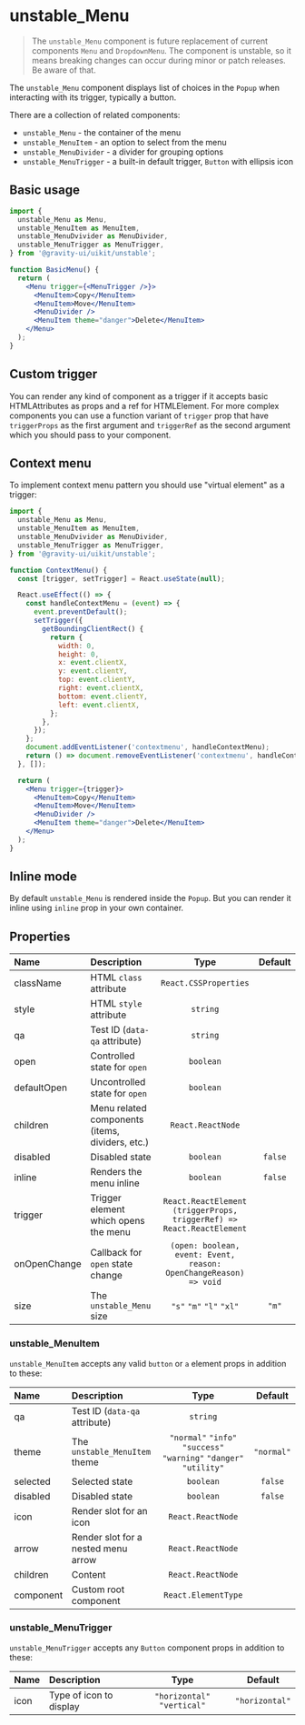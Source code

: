 # unstable_Menu

> The `unstable_Menu` component is future replacement of current components `Menu` and `DropdownMenu`. The component is unstable,
> so it means breaking changes can occur during minor or patch releases. Be aware of that.

The `unstable_Menu` component displays list of choices in the `Popup` when interacting with its trigger, typically a button.

There are a collection of related components:

- `unstable_Menu` - the container of the menu
- `unstable_MenuItem` - an option to select from the menu
- `unstable_MenuDivider` - a divider for grouping options
- `unstable_MenuTrigger` - a built-in default trigger, `Button` with ellipsis icon

## Basic usage

```jsx
import {
  unstable_Menu as Menu,
  unstable_MenuItem as MenuItem,
  unstable_MenuDvivider as MenuDivider,
  unstable_MenuTrigger as MenuTrigger,
} from '@gravity-ui/uikit/unstable';

function BasicMenu() {
  return (
    <Menu trigger={<MenuTrigger />}>
      <MenuItem>Copy</MenuItem>
      <MenuItem>Move</MenuItem>
      <MenuDivider />
      <MenuItem theme="danger">Delete</MenuItem>
    </Menu>
  );
}
```

## Custom trigger

You can render any kind of component as a trigger if it accepts basic HTMLAttributes as props and a ref for HTMLElement.
For more complex components you can use a function variant of `trigger` prop that have `triggerProps` as the first argument
and `triggerRef` as the second argument which you should pass to your component.

## Context menu

To implement context menu pattern you should use "virtual element" as a trigger:

```jsx
import {
  unstable_Menu as Menu,
  unstable_MenuItem as MenuItem,
  unstable_MenuDvivider as MenuDivider,
  unstable_MenuTrigger as MenuTrigger,
} from '@gravity-ui/uikit/unstable';

function ContextMenu() {
  const [trigger, setTrigger] = React.useState(null);

  React.useEffect(() => {
    const handleContextMenu = (event) => {
      event.preventDefault();
      setTrigger({
        getBoundingClientRect() {
          return {
            width: 0,
            height: 0,
            x: event.clientX,
            y: event.clientY,
            top: event.clientY,
            right: event.clientX,
            bottom: event.clientY,
            left: event.clientX,
          };
        },
      });
    };
    document.addEventListener('contextmenu', handleContextMenu);
    return () => document.removeEventListener('contextmenu', handleContextMenu);
  }, []);

  return (
    <Menu trigger={trigger}>
      <MenuItem>Copy</MenuItem>
      <MenuItem>Move</MenuItem>
      <MenuDivider />
      <MenuItem theme="danger">Delete</MenuItem>
    </Menu>
  );
}
```

## Inline mode

By default `unstable_Menu` is rendered inside the `Popup`. But you can render it inline using `inline` prop in your own container.

## Properties

| Name         | Description                                     |                                  Type                                   | Default |
| :----------- | :---------------------------------------------- | :---------------------------------------------------------------------: | :-----: |
| className    | HTML `class` attribute                          |                          `React.CSSProperties`                          |         |
| style        | HTML `style` attribute                          |                                `string`                                 |         |
| qa           | Test ID (`data-qa` attribute)                   |                                `string`                                 |         |
| open         | Controlled state for `open`                     |                                `boolean`                                |         |
| defaultOpen  | Uncontrolled state for `open`                   |                                `boolean`                                |         |
| children     | Menu related components (items, dividers, etc.) |                            `React.ReactNode`                            |         |
| disabled     | Disabled state                                  |                                `boolean`                                | `false` |
| inline       | Renders the menu inline                         |                                `boolean`                                | `false` |
| trigger      | Trigger element which opens the menu            | `React.ReactElement` `(triggerProps, triggerRef) => React.ReactElement` |         |
| onOpenChange | Callback for `open` state change                |    `(open: boolean, event: Event, reason: OpenChangeReason) => void`    |         |
| size         | The `unstable_Menu` size                        |                        `"s"` `"m"` `"l"` `"xl"`                         |  `"m"`  |

### unstable_MenuItem

`unstable_MenuItem` accepts any valid `button` or `a` element props in addition to these:

| Name      | Description                         |                                Type                                |  Default   |
| :-------- | :---------------------------------- | :----------------------------------------------------------------: | :--------: |
| qa        | Test ID (`data-qa` attribute)       |                              `string`                              |            |
| theme     | The `unstable_MenuItem` theme       | `"normal"` `"info"` `"success"` `"warning"` `"danger"` `"utility"` | `"normal"` |
| selected  | Selected state                      |                             `boolean`                              |  `false`   |
| disabled  | Disabled state                      |                             `boolean`                              |  `false`   |
| icon      | Render slot for an icon             |                         `React.ReactNode`                          |            |
| arrow     | Render slot for a nested menu arrow |                         `React.ReactNode`                          |            |
| children  | Content                             |                         `React.ReactNode`                          |            |
| component | Custom root component               |                        `React.ElementType`                         |            |

### unstable_MenuTrigger

`unstable_MenuTrigger` accepts any `Button` component props in addition to these:

| Name | Description             |            Type             |    Default     |
| :--- | :---------------------- | :-------------------------: | :------------: |
| icon | Type of icon to display | `"horizontal"` `"vertical"` | `"horizontal"` |
